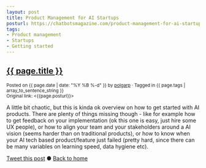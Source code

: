 ```yaml
---
layout: post
title: Product Management for AI Startups
posturl: https://chatbotsmagazine.com/product-management-for-ai-startups-d738aebb8430
tags:
- Product management
- Startups
- Getting started
---
```


## [{{ page.title }}]({{page.posturl}})
<small>Posted on {{ page.date | date: "%Y %B %-d" }} by <a href="https://twitter.com/polgarp">polgarp</a> &middot; Tagged in {{ page.tags | array_to_sentence_string }}</small>  
<small>Original link: <{{page.posturl}}></small>

A little bit chaotic, but this is kinda ok overview on how to get started with AI products. There are plenty of things missing though - like for example how to get feedback on your implementation (ok this one is easy, just hire some UX people), or how to align your team and your stakeholders around a AI vision (seems harder than on traditional products), or how to know when your AI tech based product/feature just failed (pretty hard, since there can be many variables on learning speed, data hygiene etc).

<!--more-->
<a href="http://twitter.com/share?text={{page.title}}&url={{site.site_baseurl}}{{page.url}}&via=polgarp" target="_blank">Tweet this post</a> &#x25cf; <a href="{{ site.baseurl }}">Back to home</a>
